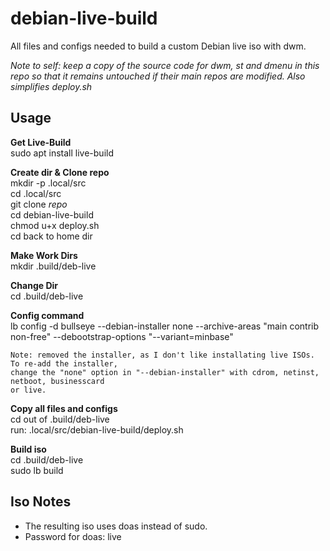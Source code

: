 # debian-live-build

All files and configs needed to build a custom Debian live iso with dwm.

_Note to self: keep a copy of the source code for dwm, st and dmenu in this repo so that it remains untouched if their main repos are modified. Also simplifies deploy.sh_

## Usage

**Get Live-Build**  
sudo apt install live-build  

**Create dir & Clone repo**  
mkdir -p .local/src  
cd .local/src  
git clone _repo_  
cd debian-live-build  
chmod u+x deploy.sh  
cd back to home dir  

**Make Work Dirs**  
mkdir .build/deb-live  

**Change Dir**  
cd .build/deb-live  

**Config command**  
lb config -d bullseye --debian-installer none --archive-areas "main contrib non-free" --debootstrap-options "--variant=minbase"  

```
Note: removed the installer, as I don't like installating live ISOs. To re-add the installer,  
change the "none" option in "--debian-installer" with cdrom, netinst, netboot, businesscard  
or live.
```

**Copy all files and configs**  
cd out of .build/deb-live  
run: .local/src/debian-live-build/deploy.sh  

**Build iso**  
cd .build/deb-live  
sudo lb build  

## Iso Notes
* The resulting iso uses doas instead of sudo.
* Password for doas: live

